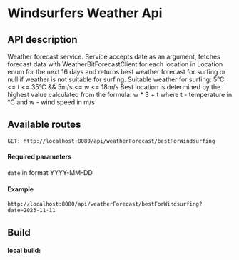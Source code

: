 # Windsurfers Weather Api 

## API description

Weather forecast service. Service accepts date as an argument, fetches forecast data with WeatherBitForecastClient for each location in Location enum for the next 16 days and returns best weather forecast for surfing or null if weather is not suitable for surfing. Suitable weather for surfing: 5°C <= t <= 35°C  && 5m/s <= w <= 18m/s Best location is determined by the highest value calculated from the  formula: w * 3 + t where t - temperature in °C and w - wind speed in m/s

## Available routes

`GET: http://localhost:8080/api/weatherForecast/bestForWindsurfing`
#### Required parameters
`date` in format YYYY-MM-DD
#### Example
`http://localhost:8080/api/weatherForecast/bestForWindsurfing?date=2023-11-11`

## Build
#### local build:

